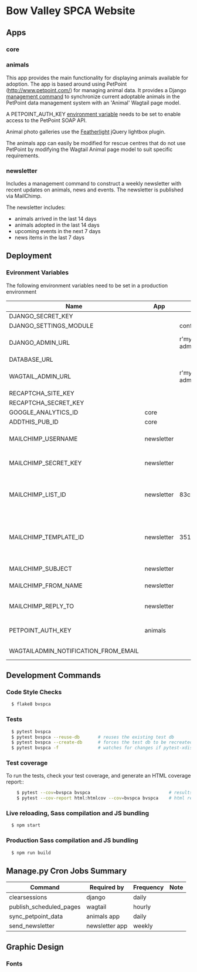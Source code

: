 # Bow Valley SPCA Website

## Apps

### core

### animals
This app provides the main functionality for displaying animals
available for adoption. The app is based around using 
PetPoint (http://www.petpoint.com/) for managing animal data. It
provides a Django [management command](#cronjobs) to synchronize 
current adoptable animals in the PetPoint data management system 
with an 'Animal' Wagtail page model.

A PETPOINT_AUTH_KEY [environment variable](#venv) needs to be set to
enable access to the PetPoint SOAP API.

Animal photo galleries use the 
[Featherlight](https://github.com/noelboss/featherlight/) jQuery 
lightbox plugin.

The animals app can easily be modified for rescue centres
that do not use PetPoint by modifying the Wagtail Animal page model
to suit specific requirements.


### newsletter
Includes a management command to construct a weekly newsletter with
recent updates on animals, news and events. The newsletter is published
via MailChimp.

The newsletter includes:

* animals arrived in the last 14 days
* animals adopted in the last 14 days
* upcoming events in the next 7 days
* news items in the last 7 days


## Deployment
### <a name="venv"/>Evironment Variables
The following environment variables need to be set in a production
environment

| Name | App |Example | Note |
|---|---|---|---|
| DJANGO_SECRET_KEY | | | |
| DJANGO_SETTINGS_MODULE | | config.settings.production | |
| DJANGO_ADMIN_URL | | r'my-secret-django-admin-path' | Defaults to 'djadmin' in development |
| DATABASE_URL | | | |
| WAGTAIL_ADMIN_URL | | r'my-secret-wagtail-admin-path' | Defaults to 'admin' in development |
| RECAPTCHA_SITE_KEY | | | |
| RECAPTCHA_SECRET_KEY | | | |
| GOOGLE_ANALYTICS_ID | core | | |
| ADDTHIS_PUB_ID  | core | | |
| MAILCHIMP_USERNAME | newsletter | | Required by 'newsletter' app |
| MAILCHIMP_SECRET_KEY | newsletter | | Required by 'newsletter' app |
| MAILCHIMP_LIST_ID | newsletter | 83c4276af1 | MailChimp list ID that newsletter will be distributed to |
| MAILCHIMP_TEMPLATE_ID | newsletter | 351313 | MailChimp template ID that newsletter will be created with |
| MAILCHIMP_SUBJECT | newsletter | | Subject line of email |
| MAILCHIMP_FROM_NAME | newsletter | | From name of email |
| MAILCHIMP_REPLY_TO | newsletter | | Reply to address of email |
| PETPOINT_AUTH_KEY | animals | | PetPoint Authorization Key |
| WAGTAILADMIN_NOTIFICATION_FROM_EMAIL | | | Admin From email |

## Development Commands

### Code Style Checks

```sh
  $ flake8 bvspca
```

### Tests

```sh
  $ pytest bvspca
  $ pytest bvspca --reuse-db       # reuses the existing test db
  $ pytest bvspca --create-db      # forces the test db to be recreated
  $ pytest bvspca -f               # watches for changes if pytest-xdist installed
```

### Test coverage

To run the tests, check your test coverage, and generate an HTML coverage report::
```sh
    $ pytest --cov=bvspca bvspca                              # results in terminal
    $ pytest --cov-report html:htmlcov --cov=bvspca bvspca    # html report to directory htmlcov
```

### Live reloading, Sass compilation and JS bundling

```sh
  $ npm start
```

### Production Sass compilation and JS bundling

```sh
  $ npm run build
```

## <a name="cronjobs"/>Manage.py Cron Jobs Summary

| Command | Required by |Frequency | Note |
|---|---|---|---|
| clearsessions | django | daily | |
| publish_scheduled_pages | wagtail | hourly | |
| sync_petpoint_data | animals app | daily | |
| send_newsletter | newsletter app | weekly | |

## Graphic Design

### Fonts
